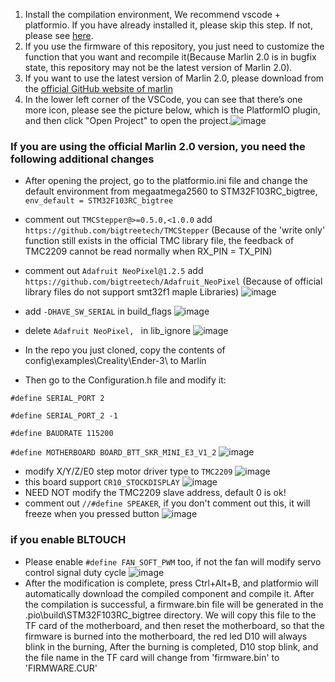 1. Install the compilation environment, We recommend vscode + platformio. If you have already installed it, please skip this step.  If not, please see [here](https://github.com/bigtreetech/Document/blob/master/How%20to%20install%20VScode+Platformio.md).
2. If you use the firmware of this repository, you just need to customize the function that you want and recompile it(Because Marlin 2.0 is in bugfix state, this repository may not be the latest version of Marlin 2.0).
3. If you want to use the latest version of Marlin 2.0, please download from the [official GitHub website of marlin](https://github.com/MarlinFirmware/Marlin/tree/bugfix-2.0.x)
4. In the lower left corner of the VSCode, you can see that there’s one more icon, please see the picture below, 
which is the PlatformIO plugin, and then click "Open Project" to open the project.![image](https://user-images.githubusercontent.com/25599056/60634053-0aee5d80-9e40-11e9-9658-7cac8b6d1002.png)
### If you are using the official Marlin 2.0 version, you need the following additional changes
* After opening the project, go to the platformio.ini file and change the default environment from megaatmega2560 to STM32F103RC_bigtree, `env_default = STM32F103RC_bigtree`
* comment out `TMCStepper@>=0.5.0,<1.0.0` add `https://github.com/bigtreetech/TMCStepper` (Because of the 'write only' function still exists in the official TMC library file, the feedback of TMC2209 cannot be read normally when RX_PIN = TX_PIN)
* comment out `Adafruit NeoPixel@1.2.5` add `https://github.com/bigtreetech/Adafruit_NeoPixel` (Because of official library files do not support smt32f1 maple Libraries)
![image](https://user-images.githubusercontent.com/25599056/66630670-4a92c580-ec37-11e9-9c40-2d9f095ce4af.png)
* add `-DHAVE_SW_SERIAL` in build_flags
![image](https://user-images.githubusercontent.com/25599056/66633694-fd662200-ec3d-11e9-9569-4c27f1123dc6.png)
* delete `Adafruit NeoPixel, ` in lib_ignore
![image](https://user-images.githubusercontent.com/25599056/67383650-22ee1680-f5c2-11e9-9009-8c6dc6308cf3.png)

* In the repo you just cloned, copy the contents of config\examples\Creality\Ender-3\ to Marlin
* Then go to the Configuration.h file and modify it:

`#define SERIAL_PORT 2`

`#define SERIAL_PORT_2 -1`

`#define BAUDRATE 115200`

`#define MOTHERBOARD BOARD_BTT_SKR_MINI_E3_V1_2`
 ![image](https://user-images.githubusercontent.com/25599056/66630522-0c95a180-ec37-11e9-9560-3c2b729b3310.png)
* modify X/Y/Z/E0 step motor driver type to `TMC2209`
![image](https://user-images.githubusercontent.com/25599056/60634508-b0560100-9e41-11e9-9a3a-2fc217564a15.png)
* this board support `CR10_STOCKDISPLAY` 
![image](https://user-images.githubusercontent.com/25599056/60634579-ff9c3180-9e41-11e9-91aa-ae90dbbbdd3f.png)
* NEED NOT modify the TMC2209 slave address, default 0 is ok!
* comment out `//#define SPEAKER`, if you don't comment out this, it will freeze when you pressed button
![image](https://user-images.githubusercontent.com/25599056/61014965-6e3a3b80-a3bc-11e9-8035-6463a2757cd7.png)
### if you enable BLTOUCH
* Please enable `#define FAN_SOFT_PWM` too, if not the fan will modify servo control signal duty cycle
 ![image](https://user-images.githubusercontent.com/25599056/66694083-95b5e280-ece2-11e9-819b-e2ae3a710a83.png)
* After the modification is complete, press Ctrl+Alt+B, and platformio will automatically download the compiled component and compile it. After the compilation is successful, a firmware.bin file will be generated in the .pio\build\STM32F103RC_bigtree directory. We will copy this file to the TF card of the motherboard, and then reset the motherboard, so that the firmware is burned into the motherboard, the red led D10 will always blink in the burning, After the burning is completed, D10 stop blink, and the file name in the TF card will change from 'firmware.bin' to 'FIRMWARE.CUR'

